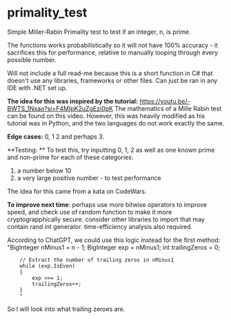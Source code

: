 # primality_test
Simple Miller-Rabin Primality test to test if an integer, n, is prime. 

The functions works probabilistically so it will not have 100% accuracy - it sacrifices this for performance, relative to manually looping through every possible number.

Will not include a full read-me because this is a short function in C# that doesn't use any libraries, frameworks or other files. Can just be ran in any IDE with .NET set up. 

**The idea for this was inspired by the tutorial:** https://youtu.be/-BWTS_1Nxao?si=F4MIpK2uZgEzi0pK   The mathematics of a Mille Rabin test can be found on this video.
However, this was heavily modified as his tutorial was in Python, and the two languages do not work exactly the same. 

**Edge cases:** 
0, 1 2 and perhaps 3.

**Testing: **
To test this, try inputting 0, 1, 2 as well as one known prime and non-prime for each of these categories:
  1. a number below 10
  2. a very large positive number - to test performance

The idea for this came from a kata on CodeWars.


**To improve next time**: perhaps use more bitwise operators to improve speed, and check use of random function to make it more cryptograpphically secure. consider other libraries to import that may contain rand int generator. time-efficiency analysis also required.

According to ChatGPT, we could use this logic instead for the first method:
"BigInteger nMinus1 = n - 1;
        BigInteger exp = nMinus1;
        int trailingZeros = 0;

        // Extract the number of trailing zeros in nMinus1
        while (exp.IsEven)
        {
            exp >>= 1;
            trailingZeros++;
        }
        " 

So I will look into what trailing zeroes are. 
